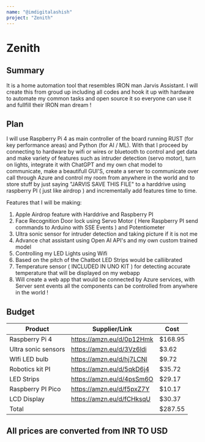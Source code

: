```yaml
---
name: "@imdigitalashish"
project: "Zenith"
---
```



# Zenith

## Summary

It is a home automation tool that resembles IRON man Jarvis Assistant. I will create this from groud up including all codes and hook
it up with hardware to automate my common tasks and open source it so everyone can use it and fullfill their IRON man dream !

## Plan

I will use Raspberry Pi 4 as main controller of the board running RUST (for key performance areas) and Python (for AI / ML). With that
I proceed by connecting to hardware by wifi or wires or bluetooth to control and get data and make variety of features such as intruder detection (servo motor), turn on lights, integrate it with ChatGPT and my own chat model to communicate, make a beautifull GUI'S, create a server to communicate over call through Azure and control my room from anywhere in the world and to store stuff by just saying "JARVIS SAVE THIS FILE" to a harddrive using raspberry PI ( just like airdrop ) and incrementally add features time to time.

Features that I will be making:

1) Apple Airdrop feature with Harddrive and Raspberry PI
2) Face Recognition Door lock using Servo Motor ( Here Raspberry PI send commands to Arduino with SSE Events ) and Potentiometer
3) Ultra sonic sensor for intruder detection and taking picture if it is not me
4) Advance chat assistant using Open AI API's and my own custom trained model
5) Controlling my LED Lights using Wifi 
6) Based on the pitch of the Chatbot LED Strips would be calliibrated
7) Temperature sensor ( INCLUDED IN UNO KIT ) for detecting accurate temperature that will be displayed on my webapp
8) Will create a web app that would be connected by Azure services, with Server sent events all the components can be controlled from anywhere in the world !


## Budget
| Product             | Supplier/Link                         | Cost   |
| ------------------- | ------------------------------------- | ------ |
| Raspberry Pi 4      | https://amzn.eu/d/0p12Hmk             | $168.95|
| Ultra sonic sensors | https://amzn.eu/d/3Vz6ldi             | $3.62  |
| WIfi LED bulb       | https://amzn.eu/d/hj7LCNl             | $9.72  |
| Robotics kit PI     | https://amzn.eu/d/5qkD6j4             | $35.72 |
| LED Strips          | https://amzn.eu/d/4psSm6O             | $29.17 |
| Raspberry PI Pico   | https://amzn.eu/d/f5pxZ7Y             | $10.17 |
| LCD Display         | https://amzn.eu/d/fCHksqU             | $30.37 |
| Total               |                                       | $287.55|

## All prices are converted from INR TO USD




